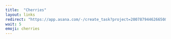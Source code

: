 ```yaml
---
title:  "Cherries"
layout: links
redirect: "https://app.asana.com/-/create_task?project=200787944626650&name=cherries&description=Added%20from%20shortlink"
wait: 5
emoji: cherries
---
```



